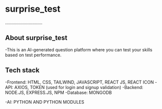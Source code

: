 # surprise_test
..............................
## About surprise_test
-This is an AI-generated question platform where you can test your skills based on test performance.
## Tech stack 
-Frontend: HTML, CSS, TAILWIND, JAVASCRIPT, REACT JS, REACT ICON
-API: AXIOS, TOKEN (used for login and signup validation)
-Backend: NODE.JS, EXPRESS.JS, NPM
-Database: MONGODB

-AI: PYTHON AND PYTHON MODULES
